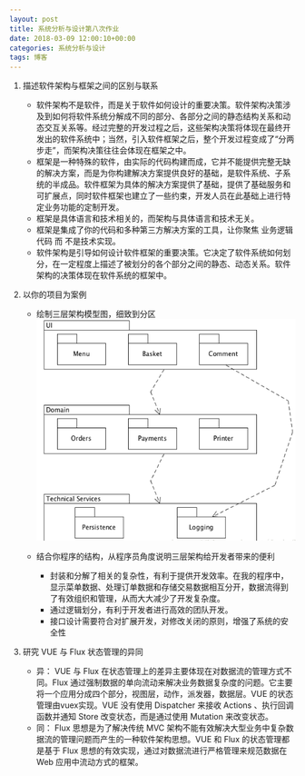 ```yaml
---
layout: post
title: 系统分析与设计第八次作业
date: 2018-03-09 12:00:10+00:00
categories: 系统分析与设计
tags: 博客
---
```


1. 描述软件架构与框架之间的区别与联系
    + 软件架构不是软件，而是关于软件如何设计的重要决策。软件架构决策涉及到如何将软件系统分解成不同的部分、各部分之间的静态结构关系和动态交互关系等。经过完整的开发过程之后，这些架构决策将体现在最终开发出的软件系统中；当然，引入软件框架之后，整个开发过程变成了“分两步走”，而架构决策往往会体现在框架之中。
    + 框架是一种特殊的软件，由实际的代码构建而成，它并不能提供完整无缺的解决方案，而是为你构建解决方案提供良好的基础，是软件系统、子系统的半成品。软件框架为具体的解决方案提供了基础，提供了基础服务和可扩展点，同时软件框架也建立了一些约束，开发人员在此基础上进行特定业务功能的定制开发。
    + 框架是具体语言和技术相关的，而架构与具体语言和技术无关。
    + 框架是集成了你的代码和多种第三方解决方案的工具，让你聚焦 业务逻辑代码 而 不是技术实现。
    + 软件架构是引导如何设计软件框架的重要决策。它决定了软件系统如何划分，在一定程度上描述了被划分的各个部分之间的静态、动态关系。软件架构的决策体现在软件系统的框架中。
2. 以你的项目为案例
    + 绘制三层架构模型图，细致到分区
        ![](../assets/系统分析与设计8-1.PNG)

    + 结合你程序的结构，从程序员角度说明三层架构给开发者带来的便利
        + 封装和分解了相关的复杂性，有利于提供开发效率。在我的程序中，显示菜单数据、处理订单数据和存储交易数据相互分开，数据流得到了有效组织和管理，从而大大减少了开发复杂度。
        + 通过逻辑划分，有利于开发者进行高效的团队开发。
        + 接口设计需要符合对扩展开发，对修改关闭的原则，增强了系统的安全性

3. 研究 VUE 与 Flux 状态管理的异同
    + 异： VUE 与 Flux 在状态管理上的差异主要体现在对数据流的管理方式不同。Flux 通过强制数据的单向流动来解决业务数据复杂度的问题。它主要将一个应用分成四个部分，视图层，动作，派发器，数据层。VUE 的状态管理由vuex实现。VUE 没有使用 Dispatcher 来接收 Actions 、执行回调函数并通知 Store 改变状态，而是通过使用 Mutation 来改变状态。
    + 同： Flux 思想是为了解决传统 MVC 架构不能有效解决大型业务中复杂数据流的管理问题而产生的一种软件架构思想。VUE 和 Flux 的状态管理都是基于 Flux 思想的有效实现，通过对数据流进行严格管理来规范数据在 Web 应用中流动方式的框架。
